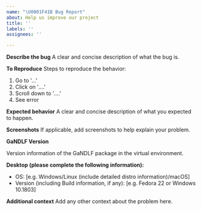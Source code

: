 ```yaml
---
name: "\U0001F41B Bug Report"
about: Help us improve our project
title: ''
labels: ''
assignees: ''

---
```


**Describe the bug**
A clear and concise description of what the bug is.

**To Reproduce**
Steps to reproduce the behavior:
1. Go to '...'
2. Click on '....'
3. Scroll down to '....'
4. See error

**Expected behavior**
A clear and concise description of what you expected to happen.

**Screenshots**
If applicable, add screenshots to help explain your problem.

**GaNDLF Version**
<!-- Put the output of the following command:
python -c 'import GANDLF as g;print(g.__version__)'
-->
Version information of the GaNDLF package in the virtual environment.

**Desktop (please complete the following information):**
 - OS: [e.g. Windows/Linux (include detailed distro information)/macOS]
 - Version (including Build information, if any): [e.g. Fedora 22 or Windows 10.1803]

**Additional context**
Add any other context about the problem here.
